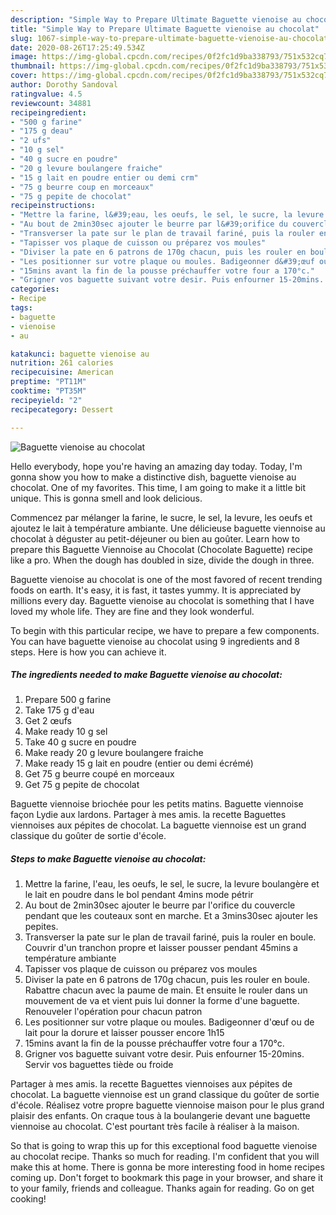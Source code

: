 ```yaml
---
description: "Simple Way to Prepare Ultimate Baguette vienoise au chocolat"
title: "Simple Way to Prepare Ultimate Baguette vienoise au chocolat"
slug: 1067-simple-way-to-prepare-ultimate-baguette-vienoise-au-chocolat
date: 2020-08-26T17:25:49.534Z
image: https://img-global.cpcdn.com/recipes/0f2fc1d9ba338793/751x532cq70/baguette-vienoise-au-chocolat-photo-principale-de-la-recette.jpg
thumbnail: https://img-global.cpcdn.com/recipes/0f2fc1d9ba338793/751x532cq70/baguette-vienoise-au-chocolat-photo-principale-de-la-recette.jpg
cover: https://img-global.cpcdn.com/recipes/0f2fc1d9ba338793/751x532cq70/baguette-vienoise-au-chocolat-photo-principale-de-la-recette.jpg
author: Dorothy Sandoval
ratingvalue: 4.5
reviewcount: 34881
recipeingredient:
- "500 g farine"
- "175 g deau"
- "2 ufs"
- "10 g sel"
- "40 g sucre en poudre"
- "20 g levure boulangere fraiche"
- "15 g lait en poudre entier ou demi crm"
- "75 g beurre coup en morceaux"
- "75 g pepite de chocolat"
recipeinstructions:
- "Mettre la farine, l&#39;eau, les oeufs, le sel, le sucre, la levure boulangère et le lait en poudre dans le bol pendant 4mins mode pétrir"
- "Au bout de 2min30sec ajouter le beurre par l&#39;orifice du couvercle pendant que les couteaux sont en marche. Et a 3mins30sec ajouter les pepites."
- "Transverser la pate sur le plan de travail fariné, puis la rouler en boule. Couvrir d&#39;un tranchon propre et laisser pousser pendant 45mins a température ambiante"
- "Tapisser vos plaque de cuisson ou préparez vos moules"
- "Diviser la pate en 6 patrons de 170g chacun, puis les rouler en boule. Rabattre chacun avec la paume de main. Et ensuite le rouler dans un mouvement de va et vient puis lui donner la forme d&#39;une baguette. Renouveler l&#39;opération pour chacun patron"
- "Les positionner sur votre plaque ou moules. Badigeonner d&#39;œuf ou de lait pour la dorure et laisser pousser encore 1h15"
- "15mins avant la fin de la pousse préchauffer votre four a 170°c."
- "Grigner vos baguette suivant votre desir. Puis enfourner 15-20mins. Servir vos baguettes tiède ou froide"
categories:
- Recipe
tags:
- baguette
- vienoise
- au

katakunci: baguette vienoise au 
nutrition: 261 calories
recipecuisine: American
preptime: "PT11M"
cooktime: "PT35M"
recipeyield: "2"
recipecategory: Dessert

---
```



![Baguette vienoise au chocolat](https://img-global.cpcdn.com/recipes/0f2fc1d9ba338793/751x532cq70/baguette-vienoise-au-chocolat-photo-principale-de-la-recette.jpg)

Hello everybody, hope you're having an amazing day today. Today, I'm gonna show you how to make a distinctive dish, baguette vienoise au chocolat. One of my favorites. This time, I am going to make it a little bit unique. This is gonna smell and look delicious.

Commencez par mélanger la farine, le sucre, le sel, la levure, les oeufs et ajoutez le lait à température ambiante. Une délicieuse baguette viennoise au chocolat à déguster au petit-déjeuner ou bien au goûter. Learn how to prepare this Baguette Viennoise au Chocolat (Chocolate Baguette) recipe like a pro. When the dough has doubled in size, divide the dough in three.

Baguette vienoise au chocolat is one of the most favored of recent trending foods on earth. It's easy, it is fast, it tastes yummy. It is appreciated by millions every day. Baguette vienoise au chocolat is something that I have loved my whole life. They are fine and they look wonderful.


To begin with this particular recipe, we have to prepare a few components. You can have baguette vienoise au chocolat using 9 ingredients and 8 steps. Here is how you can achieve it.

<!--inarticleads1-->

##### The ingredients needed to make Baguette vienoise au chocolat:

1. Prepare 500 g farine
1. Take 175 g d&#39;eau
1. Get 2 œufs
1. Make ready 10 g sel
1. Take 40 g sucre en poudre
1. Make ready 20 g levure boulangere fraiche
1. Make ready 15 g lait en poudre (entier ou demi écrémé)
1. Get 75 g beurre coupé en morceaux
1. Get 75 g pepite de chocolat


Baguette viennoise briochée pour les petits matins. Baguette viennoise façon Lydie aux lardons. Partager à mes amis. la recette Baguettes viennoises aux pépites de chocolat. La baguette viennoise est un grand classique du goûter de sortie d&#39;école. 

<!--inarticleads2-->

##### Steps to make Baguette vienoise au chocolat:

1. Mettre la farine, l&#39;eau, les oeufs, le sel, le sucre, la levure boulangère et le lait en poudre dans le bol pendant 4mins mode pétrir
1. Au bout de 2min30sec ajouter le beurre par l&#39;orifice du couvercle pendant que les couteaux sont en marche. Et a 3mins30sec ajouter les pepites.
1. Transverser la pate sur le plan de travail fariné, puis la rouler en boule. Couvrir d&#39;un tranchon propre et laisser pousser pendant 45mins a température ambiante
1. Tapisser vos plaque de cuisson ou préparez vos moules
1. Diviser la pate en 6 patrons de 170g chacun, puis les rouler en boule. Rabattre chacun avec la paume de main. Et ensuite le rouler dans un mouvement de va et vient puis lui donner la forme d&#39;une baguette. Renouveler l&#39;opération pour chacun patron
1. Les positionner sur votre plaque ou moules. Badigeonner d&#39;œuf ou de lait pour la dorure et laisser pousser encore 1h15
1. 15mins avant la fin de la pousse préchauffer votre four a 170°c.
1. Grigner vos baguette suivant votre desir. Puis enfourner 15-20mins. Servir vos baguettes tiède ou froide


Partager à mes amis. la recette Baguettes viennoises aux pépites de chocolat. La baguette viennoise est un grand classique du goûter de sortie d&#39;école. Réalisez votre propre baguette viennoise maison pour le plus grand plaisir des enfants. On craque tous à la boulangerie devant une baguette viennoise au chocolat. C&#39;est pourtant très facile à réaliser à la maison. 

So that is going to wrap this up for this exceptional food baguette vienoise au chocolat recipe. Thanks so much for reading. I'm confident that you will make this at home. There is gonna be more interesting food in home recipes coming up. Don't forget to bookmark this page in your browser, and share it to your family, friends and colleague. Thanks again for reading. Go on get cooking!
